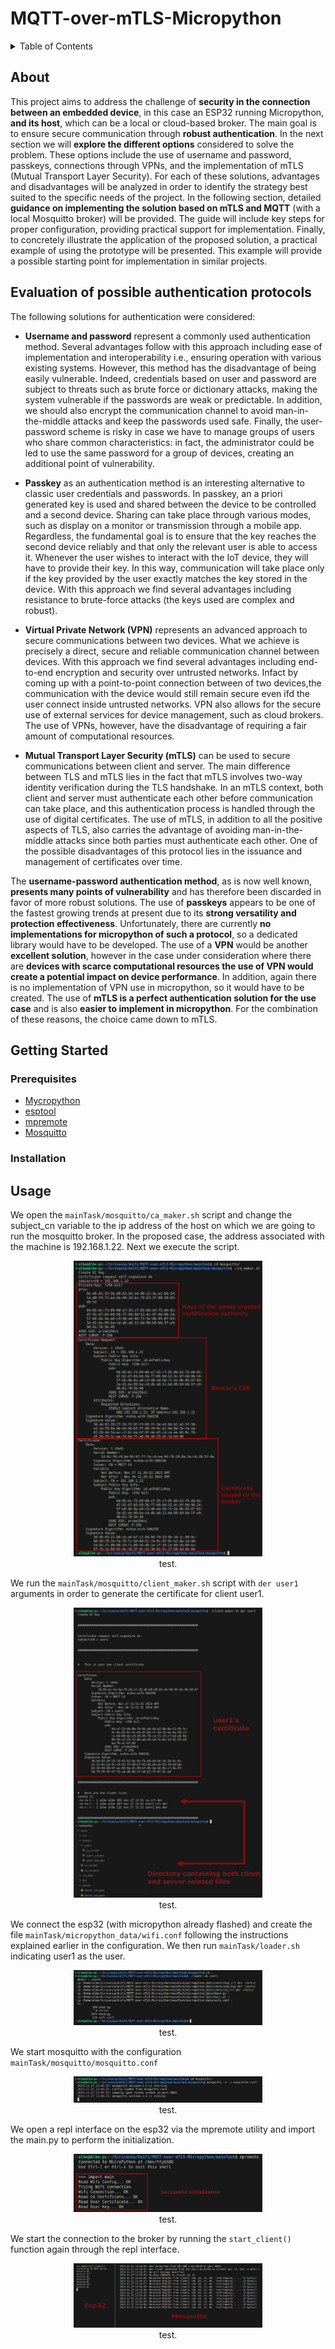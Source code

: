 # MQTT-over-mTLS-Micropython

<details>
  <summary>Table of Contents</summary>
  <ol>
    <li><a href="About">About</a></li>
    <li><a href="Evaluation of possible authentication protocols">Evaluation of possible authentication protocols</a></li>
    <li>
      <a href="#getting-started">Getting Started</a>
      <ul>
        <li><a href="#prerequisites">Prerequisites</a></li>
        <li><a href="#installation">Installation</a></li>
      </ul>
    </li>
    <li><a href="#usage">Usage</a></li>
  </ol>
</details>

## About
This project aims to address the challenge of **security in the connection between an embedded device**, in this case an ESP32 running Micropython, **and its host**, which can be a local or cloud-based broker. The main goal is to ensure secure communication through **robust authentication**. In the next section we will **explore the different options** considered to solve the problem. These options include the use of username and password, passkeys, connections through VPNs, and the implementation of mTLS (Mutual Transport Layer Security). For each of these solutions, advantages and disadvantages will be analyzed in order to identify the strategy best suited to the specific needs of the project. In the following section, detailed **guidance on implementing the solution based on mTLS and MQTT** (with a local Mosquitto broker) will be provided. The guide will include key steps for proper configuration, providing practical support for implementation. Finally, to concretely illustrate the application of the proposed solution, a practical example of using the prototype will be presented. This example will provide a possible starting point for implementation in similar projects.

## Evaluation of possible authentication protocols
The following solutions for authentication were considered:

- **Username and password** represent a commonly used authentication method. Several advantages follow with this approach including ease of implementation and interoperability i.e., ensuring operation with various existing systems. However, this method has the disadvantage of being easily vulnerable. Indeed, credentials based on user and password are subject to threats such as brute force or dictionary attacks, making the system vulnerable if the passwords are weak or predictable. In addition, we should also encrypt the communication channel to avoid man-in-the-middle attacks and keep the passwords used safe. Finally, the user-password scheme is risky in case we have to manage groups of users who share common characteristics: in fact, the administrator could be led to use the same password for a group of devices, creating an additional point of vulnerability.

- **Passkey** as an authentication method is an interesting alternative to classic user credentials and passwords. In passkey, an a priori generated key is used and shared between the device to be controlled and a second device. Sharing can take place through various modes, such as display on a monitor or transmission through a mobile app. Regardless, the fundamental goal is to ensure that the key reaches the second device reliably and that only the relevant user is able to access it. Whenever the user wishes to interact with the IoT device, they will have to provide their key. In this way, communication will take place only if the key provided by the user exactly matches the key stored in the device. With this approach we find several advantages including resistance to brute-force attacks (the keys used are complex and robust).

- **Virtual Private Network (VPN)** represents an advanced approach to secure communications between two devices. What we achieve is precisely a direct, secure and reliable communication channel between devices. With this approach we find several advantages including end-to-end encryption and security over untrusted networks. Infact by coming up with a point-to-point connection between of two devices,the communication with the device would still remain secure even ifd the user connect inside untrusted networks. VPN also allows for the secure use of external services for device management, such as cloud brokers. The use of VPNs, however, have the disadvantage of requiring a fair amount of computational resources.

- **Mutual Transport Layer Security (mTLS)** can be used to secure communications between client and server. The main difference between TLS and mTLS lies in the fact that mTLS involves two-way identity verification during the TLS handshake. In an mTLS context, both client and server must authenticate each other before communication can take place, and this authentication process is handled through the use of digital certificates. The use of mTLS, in addition to all the positive aspects of TLS, also carries the advantage of avoiding man-in-the-middle attacks since both parties must authenticate each other. One of the possible disadvantages of this protocol lies in the issuance and management of certificates over time.

The **username-password authentication method**, as is now well known, **presents many points of vulnerability** and has therefore been discarded in favor of more robust solutions. The use of **passkeys** appears to be one of the fastest growing trends at present due to its **strong versatility and protection effectiveness**. Unfortunately, there are currently **no implementations for micropython of such a protocol**, so a dedicated library would have to be developed. The use of a **VPN** would be another **excellent solution**, however in the case under consideration where there are **devices with scarce computational resources the use of VPN would create a potential impact on device performance**. In addition, again there is no implementation of VPN use in micropython, so it would have to be created. The use of **mTLS is a perfect authentication solution for the use case** and is also **easier to implement in micropython**. For the combination of these reasons, the choice came down to mTLS.

## Getting Started

### Prerequisites

- [Mycropython](https://micropython.org/download/)
- [esptool](https://github.com/espressif/esptool/)
- [mpremote](https://docs.micropython.org/en/latest/reference/mpremote.html) 
- [Mosquitto](https://mosquitto.org/download/)

### Installation

## Usage
We open the `mainTask/mosquitto/ca_maker.sh` script and change the subject_cn variable to the ip address of the host on which we are going to run the mosquitto broker.
In the proposed case, the address associated with the machine is 192.168.1.22.
Next we execute the script.

<p align="center">
  <img src="mainTask/media/ca_maker.png" width="60%"/><br>
  test.
</p>

We run the `mainTask/mosquitto/client_maker.sh` script with `der user1` arguments in order to generate the certificate for client user1.

<p align="center">
  <img src="mainTask/media/client_maker.png" width="60%"/><br>
  test.
</p>

We connect the esp32 (with micropython already flashed) and create the file `mainTask/micropython_data/wifi.conf` following the instructions explained earlier in the configuration.
We then run `mainTask/loader.sh` indicating user1 as the user.

<p align="center">
  <img src="mainTask/media/loader.png" width="60%"/><br>
  test.
</p>

We start mosquitto with the configuration `mainTask/mosquitto/mosquitto.conf`

<p align="center">
  <img src="mainTask/media/mosquitto.png" width="60%"/><br>
  test.
</p>

We open a repl interface on the esp32 via the mpremote utility and import the main.py to perform the initialization.

<p align="center">
  <img src="mainTask/media/main.png" width="60%"/><br>
  test.
</p>

We start the connection to the broker by running the `start_client()` function again through the repl interface.

<p align="center">
  <img src="mainTask/media/start_client.png" width="60%"/><br>
  test.
</p>





